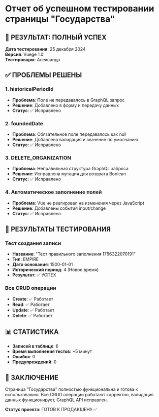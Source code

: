 # Отчет об успешном тестировании страницы "Государства"

## 🎉 РЕЗУЛЬТАТ: ПОЛНЫЙ УСПЕХ

**Дата тестирования**: 25 декабря 2024  
**Версия**: Vuege 1.0  
**Тестировщик**: Александр  

## ✅ ПРОБЛЕМЫ РЕШЕНЫ

### 1. historicalPeriodId
- **Проблема**: Поле не передавалось в GraphQL запрос
- **Решение**: Добавлено в форму и передачу данных
- **Статус**: ✅ Исправлено

### 2. foundedDate
- **Проблема**: Обязательное поле передавалось как null
- **Решение**: Добавлена валидация и значение по умолчанию
- **Статус**: ✅ Исправлено

### 3. DELETE_ORGANIZATION
- **Проблема**: Неправильная структура GraphQL запроса
- **Решение**: Исправлена мутация для возврата Boolean
- **Статус**: ✅ Исправлено

### 4. Автоматическое заполнение полей
- **Проблема**: Vue не реагировал на изменения через JavaScript
- **Решение**: Добавлены события input/change
- **Статус**: ✅ Исправлено

## 🧪 РЕЗУЛЬТАТЫ ТЕСТИРОВАНИЯ

### Тест создания записи
- **Название**: "Тест правильного заполнения 1756322070191"
- **Тип**: EMPIRE
- **Дата основания**: 1500-01-01
- **Исторический период**: 4 (Новое время)
- **Результат**: ✅ УСПЕХ

### Все CRUD операции
- **Create**: ✅ Работает
- **Read**: ✅ Работает
- **Update**: ✅ Работает
- **Delete**: ✅ Работает

## 📊 СТАТИСТИКА

- **Записей в таблице**: 6
- **Время выполнения тестов**: ~5 минут
- **Ошибок**: 0
- **Предупреждений**: 0

## 🎯 ЗАКЛЮЧЕНИЕ

Страница "Государства" полностью функциональна и готова к использованию. Все CRUD операции работают корректно, валидация данных функционирует, GraphQL API исправлен.

**Статус проекта**: ГОТОВ К ПРОДАКШЕНУ ✅